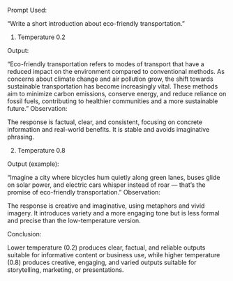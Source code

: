 Prompt Used:

“Write a short introduction about eco-friendly transportation.”

1. Temperature 0.2

Output:

“Eco-friendly transportation refers to modes of transport that have a reduced impact on the environment compared to conventional methods. As concerns about climate change and air pollution grow, the shift towards sustainable transportation has become increasingly vital. These methods aim to minimize carbon emissions, conserve energy, and reduce reliance on fossil fuels, contributing to healthier communities and a more sustainable future.”
Observation:

The response is factual, clear, and consistent, focusing on concrete information and real-world benefits. It is stable and avoids imaginative phrasing.

2. Temperature 0.8

Output (example):

“Imagine a city where bicycles hum quietly along green lanes, buses glide on solar power, and electric cars whisper instead of roar — that’s the promise of eco-friendly transportation.”
Observation:

The response is creative and imaginative, using metaphors and vivid imagery. It introduces variety and a more engaging tone but is less formal and precise than the low-temperature version.


Conclusion:

Lower temperature (0.2) produces clear, factual, and reliable outputs suitable for informative content or business use, while higher temperature (0.8) produces creative, engaging, and varied outputs suitable for storytelling, marketing, or presentations.